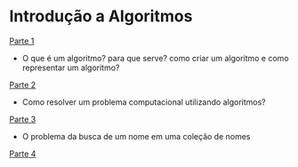 # Introdução a Algoritmos

[Parte 1](https://github.com/armandossrecife/teste/blob/main/aula1_algoritmo.md)

- O que é um algoritmo? para que serve? como criar um algoritmo e como representar um algoritmo? 

[Parte 2](https://github.com/armandossrecife/teste/blob/main/aula2_algoritmo.md)

- Como resolver um problema computacional utilizando algoritmos?

[Parte 3](https://github.com/armandossrecife/teste/blob/main/aula3_algoritmo.md)

- O problema da busca de um nome em uma coleção de nomes

[Parte 4](https://github.com/armandossrecife/teste/blob/main/aula4_algoritmo.md)
